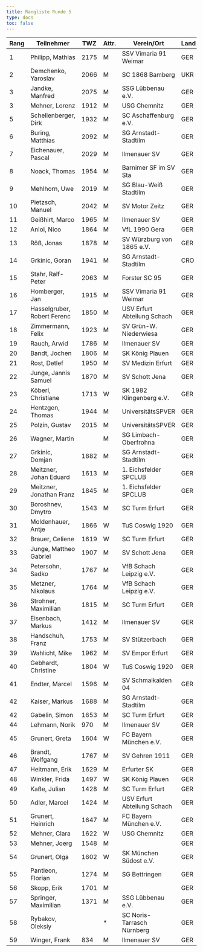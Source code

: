 ```yaml
---
title: Rangliste Runde 5
type: docs
toc: false
---
```


| Rang | Teilnehmer                  | TWZ  | Attr. | Verein/Ort                  | Land | S   | R   | V   | Punkte | Buchh | SoBerg | DiVerg |
| ---- | --------------------------- | ---- | ----- | --------------------------- | ---- | --- | --- | --- | ------ | ----- | ------ | ------ |
| 1    | Philipp, Mathias            | 2175 | M     | SSV Vimaria 91 Weimar       | GER  | 4   | 1   | 0   | 4.5    | 17.5  | 15.25  | ---    |
| 2    | Demchenko, Yaroslav         | 2066 | M     | SC 1868 Bamberg             | UKR  | 4   | 1   | 0   | 4.5    | 16.5  | 14.25  | ---    |
| 3    | Jandke, Manfred             | 2075 | M     | SSG Lübbenau e.V.           | GER  | 4   | 0   | 1   | 4.0    | 15.0  | 10.50  | ---    |
| 3    | Mehner, Lorenz              | 1912 | M     | USG Chemnitz                | GER  | 4   | 0   | 1   | 4.0    | 15.0  | 10.50  | ---    |
| 5    | Schellenberger, Dirk        | 1932 | M     | SC Aschaffenburg e.V.       | GER  | 3   | 2   | 0   | 4.0    | 9.5   | 7.25   | ---    |
| 6    | Buring, Matthias            | 2092 | M     | SG Arnstadt-Stadtilm        | GER  | 2   | 3   | 0   | 3.5    | 16.5  | 11.25  | ---    |
| 7    | Eichenauer, Pascal          | 2029 | M     | Ilmenauer SV                | GER  | 3   | 1   | 1   | 3.5    | 15.0  | 9.50   | ---    |
| 8    | Noack, Thomas               | 1954 | M     | Barnimer SF im SV Sta       | GER  | 3   | 1   | 1   | 3.5    | 15.0  | 8.75   | ---    |
| 9    | Mehlhorn, Uwe               | 2019 | M     | SG Blau-Weiß Stadtilm       | GER  | 3   | 1   | 1   | 3.5    | 14.5  | 8.50   | ---    |
| 10   | Pietzsch, Manuel            | 2042 | M     | SV Motor Zeitz              | GER  | 3   | 1   | 1   | 3.5    | 14.0  | 9.75   | ---    |
| 11   | Geißhirt, Marco             | 1965 | M     | Ilmenauer SV                | GER  | 3   | 1   | 1   | 3.5    | 14.0  | 8.75   | ---    |
| 12   | Aniol, Nico                 | 1864 | M     | VfL 1990 Gera               | GER  | 2   | 3   | 0   | 3.5    | 13.0  | 8.50   | ---    |
| 13   | Röß, Jonas                  | 1878 | M     | SV Würzburg von 1865 e.V.   | GER  | 3   | 1   | 1   | 3.5    | 12.5  | 8.25   | ---    |
| 14   | Grkinic, Goran              | 1941 | M     | SG Arnstadt-Stadtilm        | CRO  | 3   | 1   | 1   | 3.5    | 12.5  | 7.50   | ---    |
| 15   | Stahr, Ralf-Peter           | 2063 | M     | Forster SC 95               | GER  | 3   | 0   | 2   | 3.0    | 17.5  | 9.00   | ---    |
| 16   | Homberger, Jan              | 1915 | M     | SSV Vimaria 91 Weimar       | GER  | 3   | 0   | 2   | 3.0    | 14.0  | 6.50   | ---    |
| 17   | Hasselgruber, Robert Ferenc | 1850 | M     | USV Erfurt Abteilung Schach | GER  | 2   | 2   | 1   | 3.0    | 13.0  | 6.25   | ---    |
| 18   | Zimmermann, Felix           | 1923 | M     | SV Grün-W. Niederwiesa      | GER  | 2   | 2   | 0   | 3.0    | 12.5  | 6.75   | ---    |
| 19   | Rauch, Arwid                | 1786 | M     | Ilmenauer SV                | GER  | 3   | 0   | 2   | 3.0    | 12.5  | 6.50   | ---    |
| 20   | Bandt, Jochen               | 1806 | M     | SK König Plauen             | GER  | 1   | 4   | 0   | 3.0    | 12.0  | 6.75   | ---    |
| 21   | Rost, Detlef                | 1950 | M     | SV Medizin Erfurt           | GER  | 1   | 4   | 0   | 3.0    | 11.5  | 6.50   | ---    |
| 22   | Junge, Jannis Samuel        | 1870 | M     | SV Schott Jena              | GER  | 3   | 0   | 2   | 3.0    | 11.5  | 5.50   | ---    |
| 23   | Köberl, Christiane          | 1713 | W     | SK 1982 Klingenberg e.V.    | GER  | 3   | 0   | 2   | 3.0    | 11.5  | 4.50   | ---    |
| 24   | Hentzgen, Thomas            | 1944 | M     | UniversitätsSPVER           | GER  | 2   | 2   | 1   | 3.0    | 11.0  | 5.75   | ---    |
| 25   | Polzin, Gustav              | 2015 | M     | UniversitätsSPVER           | GER  | 1   | 3   | 1   | 2.5    | 16.0  | 7.50   | ---    |
| 26   | Wagner, Martin              |      | M     | SG Limbach-Oberfrohna       | GER  | 1   | 3   | 1   | 2.5    | 15.0  | 7.00   | ---    |
| 27   | Grkinic, Domjan             | 1882 | M     | SG Arnstadt-Stadtilm        | GER  | 2   | 1   | 2   | 2.5    | 15.0  | 6.50   | ---    |
| 28   | Meitzner, Johan Eduard      | 1613 | M     | 1. Eichsfelder SPCLUB       | GER  | 2   | 1   | 2   | 2.5    | 14.5  | 6.25   | ---    |
| 29   | Meitzner, Jonathan Franz    | 1845 | M     | 1. Eichsfelder SPCLUB       | GER  | 2   | 1   | 2   | 2.5    | 14.0  | 5.50   | ---    |
| 30   | Boroshnev, Dmytro           | 1543 | M     | SC Turm Erfurt              | GER  | 2   | 1   | 2   | 2.5    | 13.0  | 4.75   | ---    |
| 31   | Moldenhauer, Antje          | 1866 | W     | TuS Coswig 1920             | GER  | 2   | 1   | 2   | 2.5    | 12.0  | 4.75   | ---    |
| 32   | Brauer, Celiene             | 1619 | W     | SC Turm Erfurt              | GER  | 2   | 1   | 2   | 2.5    | 12.0  | 4.00   | ---    |
| 33   | Junge, Mattheo Gabriel      | 1907 | M     | SV Schott Jena              | GER  | 2   | 1   | 2   | 2.5    | 12.0  | 3.25   | ---    |
| 34   | Petersohn, Sadko            | 1767 | M     | VfB Schach Leipzig e.V.     | GER  | 2   | 1   | 2   | 2.5    | 11.5  | 3.75   | ---    |
| 35   | Metzner, Nikolaus           | 1764 | M     | VfB Schach Leipzig e.V.     | GER  | 2   | 1   | 2   | 2.5    | 10.5  | 4.75   | ---    |
| 36   | Strohner, Maximilian        | 1815 | M     | SC Turm Erfurt              | GER  | 2   | 1   | 2   | 2.5    | 10.0  | 3.00   | ---    |
| 37   | Eisenbach, Markus           | 1412 | M     | Ilmenauer SV                | GER  | 1   | 2   | 2   | 2.0    | 16.0  | 6.25   | ---    |
| 38   | Handschuh, Franz            | 1753 | M     | SV Stützerbach              | GER  | 2   | 0   | 3   | 2.0    | 15.0  | 3.50   | ---    |
| 39   | Wahlicht, Mike              | 1962 | M     | SV Empor Erfurt             | GER  | 1   | 2   | 2   | 2.0    | 13.0  | 4.50   | ---    |
| 40   | Gebhardt, Christine         | 1804 | W     | TuS Coswig 1920             | GER  | 2   | 0   | 3   | 2.0    | 13.0  | 2.50   | ---    |
| 41   | Endter, Marcel              | 1596 | M     | SV Schmalkalden 04          | GER  | 1   | 2   | 2   | 2.0    | 12.0  | 4.25   | ---    |
| 42   | Kaiser, Markus              | 1688 | M     | SG Arnstadt-Stadtilm        | GER  | 1   | 2   | 2   | 2.0    | 11.5  | 2.75   | ---    |
| 42   | Gabelin, Simon              | 1653 | M     | SC Turm Erfurt              | GER  | 1   | 2   | 2   | 2.0    | 11.5  | 2.75   | ---    |
| 44   | Lehmann, Norik              | 970  | M     | Ilmenauer SV                | GER  | 2   | 0   | 3   | 2.0    | 11.0  | 3.00   | ---    |
| 45   | Grunert, Greta              | 1604 | W     | FC Bayern München e.V.      | GER  | 2   | 0   | 3   | 2.0    | 10.5  | 2.50   | ---    |
| 46   | Brandt, Wolfgang            | 1767 | M     | SV Gehren 1911              | GER  | 1   | 2   | 2   | 2.0    | 9.5   | 2.75   | ---    |
| 47   | Heitmann, Erik              | 1629 | M     | Erfurter SK                 | GER  | 2   | 0   | 3   | 2.0    | 8.5   | 1.00   | ---    |
| 48   | Winkler, Frida              | 1497 | W     | SK König Plauen             | GER  | 1   | 1   | 3   | 1.5    | 12.0  | 3.25   | ---    |
| 49   | Kaße, Julian                | 1428 | M     | SC Turm Erfurt              | GER  | 1   | 1   | 3   | 1.5    | 11.0  | 2.00   | ---    |
| 50   | Adler, Marcel               | 1424 | M     | USV Erfurt Abteilung Schach | GER  | 1   | 1   | 3   | 1.5    | 10.5  | 1.50   | ---    |
| 51   | Grunert, Heinrich           | 1647 | M     | FC Bayern München e.V.      | GER  | 1   | 1   | 3   | 1.5    | 10.0  | 1.00   | ---    |
| 52   | Mehner, Clara               | 1622 | W     | USG Chemnitz                | GER  | 1   | 1   | 3   | 1.5    | 9.5   | 0.75   | ---    |
| 53   | Mehner, Joerg               | 1548 | M     |                             | GER  | 1   | 0   | 4   | 1.0    | 12.5  | 2.00   | ---    |
| 54   | Grunert, Olga               | 1602 | W     | SK München Südost e.V.      | GER  | 1   | 0   | 4   | 1.0    | 11.0  | 1.00   | ---    |
| 55   | Pantleon, Florian           | 1274 | M     | SG Bettringen               | GER  | 1   | 0   | 4   | 1.0    | 10.5  | 1.00   | ---    |
| 56   | Skopp, Erik                 | 1701 | M     |                             | GER  | 1   | 0   | 4   | 1.0    | 7.0   | 0.00   | ---    |
| 57   | Springer, Maximilian        | 1371 | M     | SSG Lübbenau e.V.           | GER  | 0   | 1   | 4   | 0.5    | 12.0  | 1.25   | ---    |
| 58   | Rybakov, Oleksiy            |      | \*    | SC Noris-Tarrasch Nürnberg  | GER  | 0   | 1   | 2   | 0.5    | 9.0   | 1.50   | ---    |
| 59   | Winger, Frank               | 834  | M     | Ilmenauer SV                | GER  | 0   | 0   | 5   | 0.0    | 8.5   | 0.00   | ---    |
